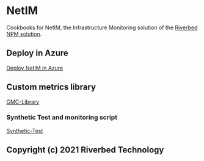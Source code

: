 # NetIM

Cookbooks for NetIM, the Infrastructure Monitoring solution of the [Riverbed NPM solution](https://www.riverbed.com/solutions/network-performance-monitoring.html).

## Deploy in Azure

[Deploy NetIM in Azure](Azure-Cloud-Cookbooks/101-netim-simple-demo)

## Custom metrics library

[GMC-Library](GMC-Library)

### Synthetic Test and monitoring script

[Synthetic-Test](Synthetic-Test)

## Copyright (c) 2021 Riverbed Technology
